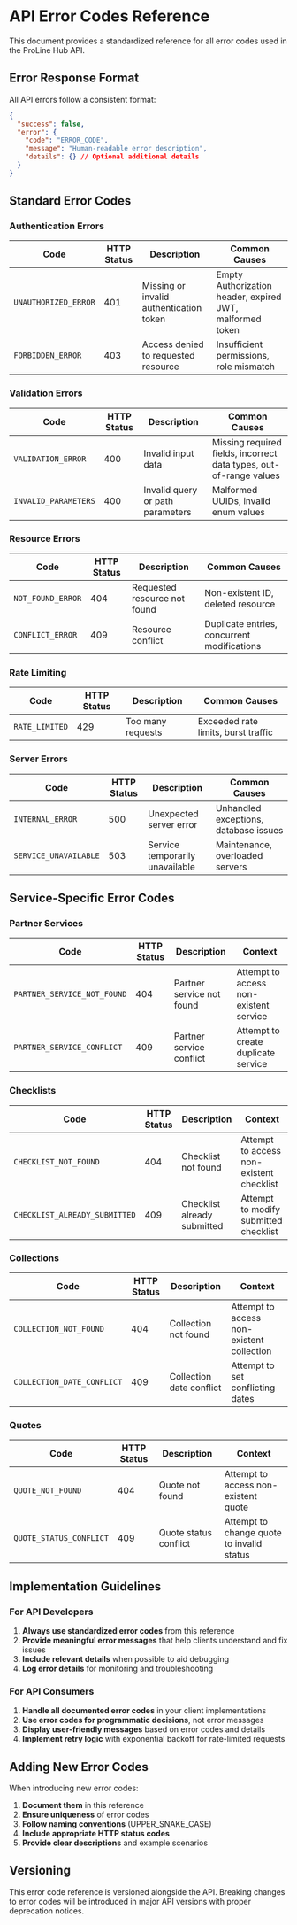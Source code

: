# API Error Codes Reference

This document provides a standardized reference for all error codes used in the ProLine Hub API.

## Error Response Format

All API errors follow a consistent format:

```json
{
  "success": false,
  "error": {
    "code": "ERROR_CODE",
    "message": "Human-readable error description",
    "details": {} // Optional additional details
  }
}
```

## Standard Error Codes

### Authentication Errors

| Code | HTTP Status | Description | Common Causes |
|------|-------------|-------------|---------------|
| `UNAUTHORIZED_ERROR` | 401 | Missing or invalid authentication token | Empty Authorization header, expired JWT, malformed token |
| `FORBIDDEN_ERROR` | 403 | Access denied to requested resource | Insufficient permissions, role mismatch |

### Validation Errors

| Code | HTTP Status | Description | Common Causes |
|------|-------------|-------------|---------------|
| `VALIDATION_ERROR` | 400 | Invalid input data | Missing required fields, incorrect data types, out-of-range values |
| `INVALID_PARAMETERS` | 400 | Invalid query or path parameters | Malformed UUIDs, invalid enum values |

### Resource Errors

| Code | HTTP Status | Description | Common Causes |
|------|-------------|-------------|---------------|
| `NOT_FOUND_ERROR` | 404 | Requested resource not found | Non-existent ID, deleted resource |
| `CONFLICT_ERROR` | 409 | Resource conflict | Duplicate entries, concurrent modifications |

### Rate Limiting

| Code | HTTP Status | Description | Common Causes |
|------|-------------|-------------|---------------|
| `RATE_LIMITED` | 429 | Too many requests | Exceeded rate limits, burst traffic |

### Server Errors

| Code | HTTP Status | Description | Common Causes |
|------|-------------|-------------|---------------|
| `INTERNAL_ERROR` | 500 | Unexpected server error | Unhandled exceptions, database issues |
| `SERVICE_UNAVAILABLE` | 503 | Service temporarily unavailable | Maintenance, overloaded servers |

## Service-Specific Error Codes

### Partner Services

| Code | HTTP Status | Description | Context |
|------|-------------|-------------|---------|
| `PARTNER_SERVICE_NOT_FOUND` | 404 | Partner service not found | Attempt to access non-existent service |
| `PARTNER_SERVICE_CONFLICT` | 409 | Partner service conflict | Attempt to create duplicate service |

### Checklists

| Code | HTTP Status | Description | Context |
|------|-------------|-------------|---------|
| `CHECKLIST_NOT_FOUND` | 404 | Checklist not found | Attempt to access non-existent checklist |
| `CHECKLIST_ALREADY_SUBMITTED` | 409 | Checklist already submitted | Attempt to modify submitted checklist |

### Collections

| Code | HTTP Status | Description | Context |
|------|-------------|-------------|---------|
| `COLLECTION_NOT_FOUND` | 404 | Collection not found | Attempt to access non-existent collection |
| `COLLECTION_DATE_CONFLICT` | 409 | Collection date conflict | Attempt to set conflicting dates |

### Quotes

| Code | HTTP Status | Description | Context |
|------|-------------|-------------|---------|
| `QUOTE_NOT_FOUND` | 404 | Quote not found | Attempt to access non-existent quote |
| `QUOTE_STATUS_CONFLICT` | 409 | Quote status conflict | Attempt to change quote to invalid status |

## Implementation Guidelines

### For API Developers

1. **Always use standardized error codes** from this reference
2. **Provide meaningful error messages** that help clients understand and fix issues
3. **Include relevant details** when possible to aid debugging
4. **Log error details** for monitoring and troubleshooting

### For API Consumers

1. **Handle all documented error codes** in your client implementations
2. **Use error codes for programmatic decisions**, not error messages
3. **Display user-friendly messages** based on error codes and details
4. **Implement retry logic** with exponential backoff for rate-limited requests

## Adding New Error Codes

When introducing new error codes:

1. **Document them** in this reference
2. **Ensure uniqueness** of error codes
3. **Follow naming conventions** (UPPER_SNAKE_CASE)
4. **Include appropriate HTTP status codes**
5. **Provide clear descriptions** and example scenarios

## Versioning

This error code reference is versioned alongside the API. Breaking changes to error codes will be introduced in major API versions with proper deprecation notices.